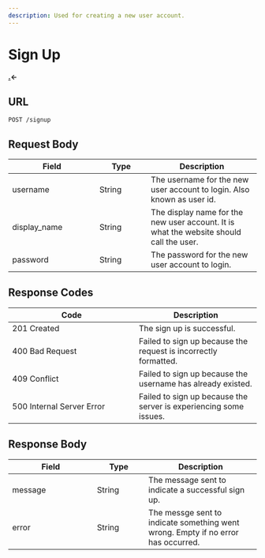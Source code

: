 ```yaml
---
description: Used for creating a new user account.
---
```


# Sign Up

#### [.](./ "mention")<-

## URL

```
POST /signup
```

## Request Body

<table><thead><tr><th width="161">Field</th><th width="88.33333333333331">Type</th><th>Description</th></tr></thead><tbody><tr><td>username</td><td>String</td><td>The username for the new user account to login. Also known as user id.</td></tr><tr><td>display_name</td><td>String</td><td>The display name for the new user account. It is what the website should call the user.</td></tr><tr><td>password</td><td>String</td><td>The password for the new user account to login.</td></tr></tbody></table>

## Response Codes

<table><thead><tr><th width="241">Code</th><th>Description</th></tr></thead><tbody><tr><td>201 Created</td><td>The sign up is successful.</td></tr><tr><td>400 Bad Request</td><td>Failed to sign up because the request is incorrectly formatted.</td></tr><tr><td>409 Conflict</td><td>Failed to sign up because the username has already existed.</td></tr><tr><td>500 Internal Server Error</td><td>Failed to sign up because the server is experiencing some issues.</td></tr></tbody></table>

## Response Body

<table><thead><tr><th width="156">Field</th><th width="88.33333333333331">Type</th><th>Description</th></tr></thead><tbody><tr><td>message</td><td>String</td><td>The message sent to indicate a successful sign up.</td></tr><tr><td>error</td><td>String</td><td>The messge sent to indicate something went wrong. Empty if no error has occurred.</td></tr></tbody></table>


